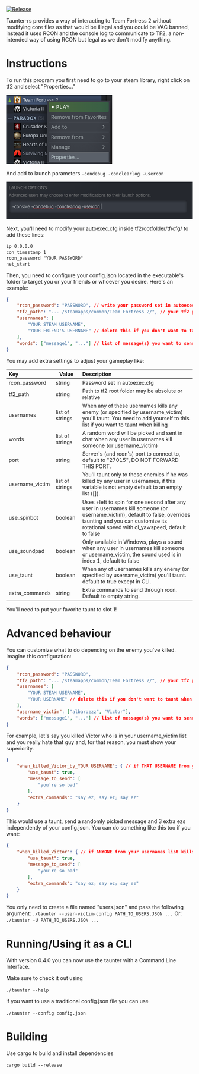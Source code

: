 [![Release](https://github.com/albarozzz/taunter-rs/actions/workflows/release.yml/badge.svg)](https://github.com/albarozzz/taunter-rs/actions/workflows/release.yml)

Taunter-rs provides a way of interacting to Team Fortress 2 without modifying core files as that would be illegal and you could be VAC banned, instead it uses RCON and the console log to communicate to TF2, a non-intended way of using RCON but legal as we don't modify anything.

# Instructions

To run this program you first need to go to your steam library, right click on tf2 and select "Properties..."

![](assets/20220804_033754_image.png)

And add to launch parameters `-condebug -conclearlog -usercon`

![](assets/20220804_033959_image.png)

Next, you'll need to modify your autoexec.cfg inside tf2rootfolder/tf/cfg/ to add these lines:

```
ip 0.0.0.0
con_timestamp 1
rcon_password "YOUR PASSWORD"
net_start
```

Then, you need to configure your config.json located in the executable's folder to target you or your friends or whoever you desire. Here's an example:

```json
{
    "rcon_password": "PASSWORD", // write your password set in autoexec.cfg
    "tf2_path": "... /steamapps/common/Team Fortress 2/", // your tf2 path
    "usernames": [
        "YOUR STEAM USERNAME",
        "YOUR FRIEND'S USERNAME" // delete this if you don't want to taunt when your friend kill
    ],
    "words": ["message1", "..."] // list of message(s) you want to send when any user in usernames kill someone, ONLY 1 MESSAGE WILL BE SENT RANDOMLY
}
```

You may add extra settings to adjust your gameplay like:


| Key             | Value           | Description                                                                                                                                                                                                         |
| :---------------- | ----------------- | :-------------------------------------------------------------------------------------------------------------------------------------------------------------------------------------------------------------------- |
| rcon_password   | string          | Password set in autoexec.cfg                                                                                                                                                                                        |
| tf2_path        | string          | Path to tf2 root folder may be absolute or relative                                                                                                                                                                 |
| usernames       | list of strings | When any of these usernames kills any enemy (or specified by username_victim) you'll taunt. You need to add yourself to this list if you want to taunt when killing                                                 |
| words           | list of strings | A random word will be picked and sent in chat when any user in usernames kill someone (or username_victim)                                                                                                          |
| port            | string          | Server's (and rcon's) port to connect to, default to "27015", DO NOT FORWARD THIS PORT.                                                                                                                             |
| username_victim | list of strings | You'll taunt only to these enemies if he was killed by any user in usernames, if this variable is not empty default to an empty list ([]).                                                                          |
| use_spinbot     | boolean         | Uses +left to spin for one second after any user in usernames kill someone (or username_victim), default to false, overrides taunting and you can customize its rotational speed with cl_yawspeed, default to false |
| use_soundpad    | boolean         | Only available in Windows, plays a sound when any user in usernames kill someone or username_victim, the sound used is in index 1, default to false                                                                 |
| use_taunt       | boolean         | When any of usernames kills any enemy (or specified by username_victim) you'll taunt. default to true except in CLI.                                                                                                |
| extra_commands  | string          | Extra commands to send through rcon. Default to empty string.                                                                                                                                                       |

You'll need to put your favorite taunt to slot 1!

# Advanced behaviour

You can customize what to do depending on the enemy you've killed.
Imagine this configuration:

```json
{
    "rcon_password": "PASSWORD",
    "tf2_path": "... /steamapps/common/Team Fortress 2/", // your tf2 path
    "usernames": [
        "YOUR STEAM USERNAME",
        "YOUR USERNAME" // delete this if you don't want to taunt when your friend kill
    ],
    "username_victim": ["albarozzz", "Victor"],
    "words": ["message1", "..."] // list of message(s) you want to send when any user in usernames kill someone, ONLY 1 MESSAGE WILL BE SENT RANDOMLY
}
```

For example, let's say you killed Victor who is in your username_victim list and you really hate that guy and, for that reason, you must show your superiority.

```json
{
    "when_killed_Victor_by_YOUR USERNAME": { // if THAT USERNAME from your usernames list kills Victor
        "use_taunt": true,
        "message_to_send": [
            "you're so bad"
        ],
        "extra_commands": "say ez; say ez; say ez"
    }
}
```

This would use a taunt, send a randomly picked message and 3 extra ezs independently of your config.json.
You can do something like this too if you want:

```json
{
    "when_killed_Victor": { // if ANYONE from your usernames list kills Victor
        "use_taunt": true,
        "message_to_send": [
            "you're so bad"
        ],
        "extra_commands": "say ez; say ez; say ez"
    }
}
```

You only need to create a file named "users.json" and pass the following argument:
`./taunter --user-victim-config PATH_TO_USERS.JSON ...`
Or:
`./taunter -U PATH_TO_USERS.JSON ...`

# Running/Using it as a CLI

With version 0.4.0 you can now use the taunter with a Command Line Interface.

Make sure to check it out using

`./taunter --help`

if you want to use a traditional config.json file you can use

`./taunter --config config.json`

# Building

Use cargo to build and install dependencies

`cargo build --release`
